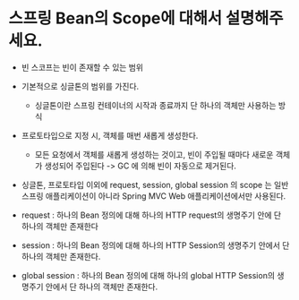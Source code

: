 # 스프링 Bean의 Scope에 대해서 설명해주세요.
* 빈 스코프는 빈이 존재할 수 있는 범위
* 기본적으로 싱글톤의 범위를 가진다.
  * 싱글톤이란 스프링 컨테이너의 시작과 종료까지 단 하나의 객체만 사용하는 방식
  
* 프로토타입으로 지정 시, 객체를 매번 새롭게 생성한다.
    * 모든 요청에서 객체를 새롭게 생성하는 것이고, 빈이 주입될 때마다 새로운 객체가 생성되어 주입된다 -> GC 에 의해 빈이 자동으로 제거된다.
* 싱글톤, 프로토타입 이외에 request, session, global session 의 scope 는
일반 스프링 애플리케이션이 아니라 Spring MVC Web 애플리케이션에서만 사용된다.
* request : 하나의 Bean 정의에 대해 하나의 HTTP request의 생명주기 안에 단 하나의 객체만 존재한다
* session : 하나의 Bean 정의에 대해 하나의 HTTP Session의 생명주기 안에서 단 하나의 객체만 존재한다.
* global session : 하나의 Bean 정의에 대해 하나의 global HTTP Session의 생명주기 안에서 단 하나의 객체만 존재한다.
